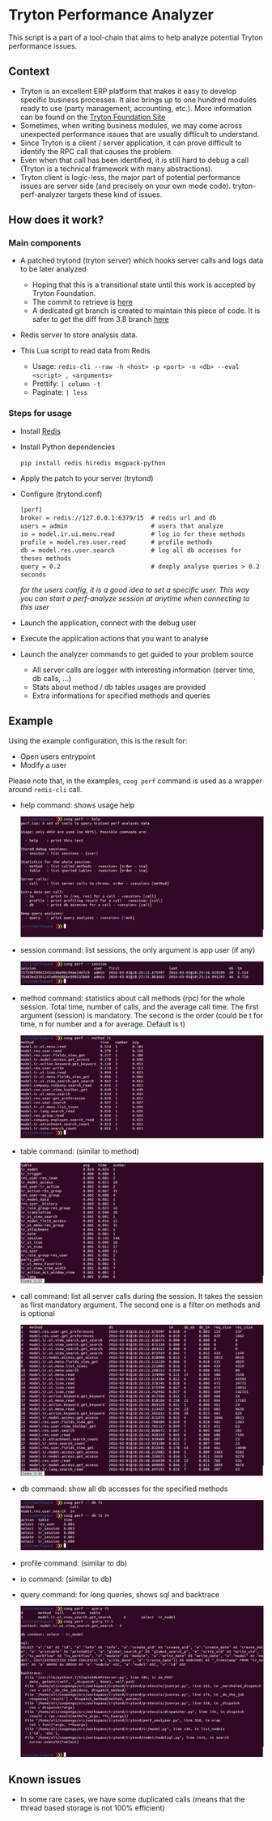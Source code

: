 # Tryton Performance Analyzer

This script is a part of a tool-chain that aims to help analyze potential
Tryton performance issues.

## Context

- Tryton is an excellent ERP platform that makes it easy to develop specific
  business processes. It also brings up to one hundred modules ready to use
  (party management, accounting, etc.). More information can be found on the
  [Tryton Foundation Site](http://www.tryton.org/)
- Sometimes, when writing business modules, we may come across unexpected
  performance issues that are usually difficult to understand.
- Since Tryton is a client / server application, it can prove difficult to
  identify the RPC call that causes the problem.
- Even when that call has been identified, it is still hard to debug a call
  (Tryton is a technical framework with many abstractions).
- Tryton client is logic-less, the major part of potential performance issues
  are server side (and precisely on your own mode code).
  tryton-perf-analyzer targets these kind of issues.

## How does it work?

### Main components

- A patched trytond (tryton server) which hooks server calls and logs data to
  be later analyzed
    - Hoping that this is a transitional state until this work is accepted by
      Tryton Foundation.
    - The commit to retrieve is
      [here](https://github.com/coopengo/trytond/commit/ce6d272f22197d690eb3e66ed3941c72e2429b56)
    - A dedicated git branch is created to maintain this piece of code. It is
      safer to get the diff from 3.8 branch
      [here](https://github.com/coopengo/trytond/compare/3.8...perf-analyzer)

- Redis server to store analysis data.

- This Lua script to read data from Redis
    - Usage: `redis-cli --raw -h <host> -p <port> -n <db> --eval <script> , <arguments>`
    - Prettify: `| column -t`
    - Paginate: `| less`

### Steps for usage

- Install [Redis](http://redis.io/)
- Install Python dependencies

    `pip install redis hiredis msgpack-python`

- Apply the patch to your server (trytond)
- Configure (trytond.conf)

    ```
    [perf]
    broker = redis://127.0.0.1:6379/15  # redis url and db
    users = admin                       # users that analyze
    io = model.ir.ui.menu.read          # log io for these methods
    profile = model.res.user.read       # profile methods
    db = model.res.user.search          # log all db accesses for theses methods
    query = 0.2                         # deeply analyse queries > 0.2 seconds
    ```

    *for the users config, it is a good idea to set a specific user.
	This way you can start a perf-analyze session at anytime when connecting
    to this user*

- Launch the application, connect with the debug user
- Execute the application actions that you want to analyse
- Launch the analyzer commands to get guided to your problem source
    - All server calls are logger with interesting information (server time, db
      calls, ...)
    - Stats about method / db tables usages are provided
    - Extra informations for specified methods and queries

## Example

Using the example configuration, this is the result for:
- Open users entrypoint
- Modify a user

Please note that, in the examples, `coog perf` command is used as a wrapper
around `redis-cli` call.

- help command: shows usage help

    ![help](img/help.png)

- session command: list sessions, the only argument is app user (if any)

    ![session](img/session.png)

- method command: statistics about call methods (rpc) for the whole session.
  Total time, number of calls, and the average call time. The first argument
  (session) is mandatory. The second is the order (could be t for time, n for
  number and a for average. Default is t)

    ![method](img/method.png)

- table command: (similar to method)

    ![table](img/table.png)

- call command: list all server calls during the session. It takes the session
  as first mandatory argument. The second one is a filter on methods and is
  optional

    ![call](img/call.png)

- db command: show all db accesses for the specified methods

    ![db](img/db.png)

- profile command: (similar to db)
- io command: (similar to db)

- query command: for long queries, shows sql and backtrace

    ![query](img/query.png)

## Known issues

- In some rare cases, we have some duplicated calls (means that the thread based
  storage is not 100% efficient)
